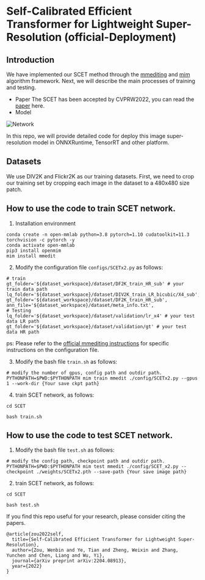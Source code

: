 # Self-Calibrated Efficient Transformer for Lightweight Super-Resolution (official-Deployment)
## Introduction

We have implemented our SCET method through the [mmediting](https://github.com/open-mmlab/mmediting) and [mim](https://github.com/open-mmlab/mim) algorithm framework. Next, we will describe the main processes of training and testing.

- Paper The SCET has been accepted by CVPRW2022, you can read the [paper](https://arxiv.org/pdf/2204.08913.pdf) here.
- Model

![Network](./Image/Network.png)

In this repo, we will provide detailed code for deploy this image super-resolution model in ONNXRuntime, TensorRT and other platform. 

## Datasets
We use DIV2K and Flickr2K as our training datasets. First, we need to crop our training set by cropping each image in the dataset to a 480x480 size patch.

## How to use the code to train SCET network.
1. Installation environment
```
conda create -n open-mmlab python=3.8 pytorch=1.10 cudatoolkit=11.3 torchvision -c pytorch -y
conda activate open-mmlab
pip3 install openmim
mim install mmedit
```

2. Modify the configuration file `configs/SCETx2.py` as follows:
```
# train
gt_folder='${dataset_workspace}/dataset/DF2K_train_HR_sub' # your train data path
lq_folder='${dataset_workspace}/dataset/DIV2K_train_LR_bicubic/X4_sub',
gt_folder='${dataset_workspace}/dataset/DF2K_train_HR_sub',
ann_file='${dataset_workspace}/dataset/meta_info.txt',
# Testing
lq_folder='${dataset_workspace}/dataset/validation/lr_x4' # your test data LR path
gt_folder='${dataset_workspace}/dataset/validation/gt' # your test data HR path
```
ps: Please refer to the [official mmediting instructions](https://mmediting.readthedocs.io/en/latest/_tmp/config.html) for specific instructions on the configuration file.

3. Modify the bash file `train.sh` as follows:
```
# modify the number of gpus, config path and outdir path.
PYTHONPATH=$PWD:$PYTHONPATH mim train mmedit ./config/SCETx2.py --gpus 1 --work-dir {Your save ckpt path}
```

4. train SCET network, as follows:
```
cd SCET

bash train.sh
```
## How to use the code to test SCET network.
1. Modify the bash file `test.sh` as follows:
```
# modify the config path, checkpoint path and outdir path.
PYTHONPATH=$PWD:$PYTHONPATH mim test mmedit ./config/SCET_x2.py --checkpoint ./weights/SCETx2.pth --save-path {Your save image path}
```
2. train SCET network, as follows:
```
cd SCET

bash test.sh
```
If you find this repo useful for your research, please consider citing the papers.
```
@article{zou2022self,
  title={Self-Calibrated Efficient Transformer for Lightweight Super-Resolution},
  author={Zou, Wenbin and Ye, Tian and Zheng, Weixin and Zhang, Yunchen and Chen, Liang and Wu, Yi},
  journal={arXiv preprint arXiv:2204.08913},
  year={2022}
}
```
